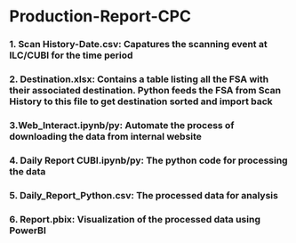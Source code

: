 # Production-Report-CPC
### 1. Scan History-Date.csv:  Capatures the scanning event at ILC/CUBI for the time period
### 2. Destination.xlsx:  Contains a table listing all the FSA with their associated destination. Python feeds the FSA from Scan History to this file to get destination sorted and import back
### 3.Web_Interact.ipynb/py:  Automate the process of downloading the data from internal website
### 4. Daily Report CUBI.ipynb/py: The python code for processing the data  
### 5. Daily_Report_Python.csv: The processed data for analysis
### 6. Report.pbix:  Visualization of the processed data using PowerBI
